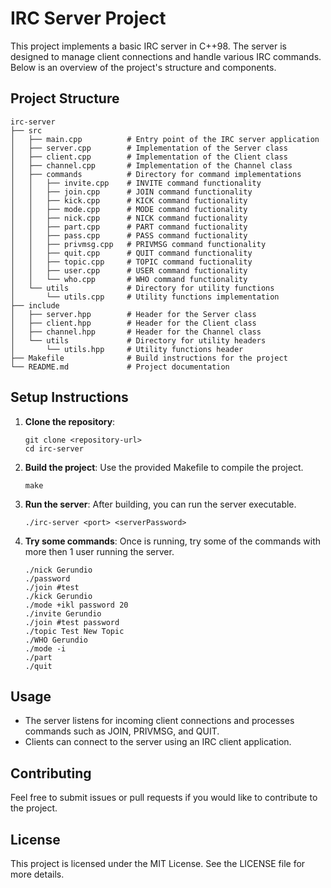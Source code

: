 # IRC Server Project

This project implements a basic IRC server in C++98. The server is designed to manage client connections and handle various IRC commands. Below is an overview of the project's structure and components.

## Project Structure

```
irc-server
├── src
│   ├── main.cpp          # Entry point of the IRC server application
│   ├── server.cpp        # Implementation of the Server class
│   ├── client.cpp        # Implementation of the Client class
│   ├── channel.cpp       # Implementation of the Channel class
│   ├── commands          # Directory for command implementations
│   │   ├── invite.cpp    # INVITE command functionality
│   │   ├── join.cpp      # JOIN command functionality
│   │   ├── kick.cpp      # KICK command fuctionality
│   │   ├── mode.cpp      # MODE command fuctionality
│   │   ├── nick.cpp      # NICK command fuctionality
│   │   ├── part.cpp      # PART command fuctionality
│   │   ├── pass.cpp      # PASS command fuctionality
│   │   ├── privmsg.cpp   # PRIVMSG command functionality
│   │   ├── quit.cpp      # QUIT command functionality
│   │   ├── topic.cpp     # TOPIC command fuctionality
│   │   ├── user.cpp      # USER command fuctionality
│   │   └── who.cpp       # WHO command functionality
│   └── utils             # Directory for utility functions
│       └── utils.cpp     # Utility functions implementation
├── include
│   ├── server.hpp        # Header for the Server class
│   ├── client.hpp        # Header for the Client class
│   ├── channel.hpp       # Header for the Channel class
│   └── utils             # Directory for utility headers
│       └── utils.hpp     # Utility functions header
├── Makefile              # Build instructions for the project
└── README.md             # Project documentation
```

## Setup Instructions

1. **Clone the repository**: 
   ```
   git clone <repository-url>
   cd irc-server
   ```

2. **Build the project**: 
   Use the provided Makefile to compile the project.
   ```
   make
   ```

3. **Run the server**: 
   After building, you can run the server executable.
   ```
   ./irc-server <port> <serverPassword>
   ```

4. **Try some commands**: 
   Once is running, try some of the commands with more then 1 user running the server.
   ```
   ./nick Gerundio
   ./password
   ./join #test
   ./kick Gerundio
   ./mode +ikl password 20
   ./invite Gerundio
   ./join #test password
   ./topic Test New Topic
   ./WHO Gerundio
   ./mode -i
   ./part
   ./quit
   ```

## Usage

- The server listens for incoming client connections and processes commands such as JOIN, PRIVMSG, and QUIT.
- Clients can connect to the server using an IRC client application.

## Contributing

Feel free to submit issues or pull requests if you would like to contribute to the project. 

## License

This project is licensed under the MIT License. See the LICENSE file for more details.
